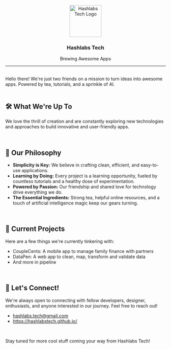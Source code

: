 
<p align="center">
  <a href="https://github.com/Hashlabs-Tech">
    <img src="https://avatars.githubusercontent.com/u/167700982?s=200&v=4" alt="Hashlabs Tech Logo" width="100" height="100">
  </a>
  <h3 align="center">Hashlabs Tech</h3>
  <p align="center">
    Brewing Awesome Apps
  </p>
</p>

---

<br>
Hello there! We're just two friends on a mission to turn ideas into awesome apps. Powered by tea, tutorials, and a sprinkle of AI.
 
<br>
<br>

## 🛠️ What We're Up To

We love the thrill of creation and are constantly exploring new technologies and approaches to build innovative and user-friendly apps.

<br>

## 🌱 Our Philosophy

* **Simplicity is Key:** We believe in crafting clean, efficient, and easy-to-use applications.
* **Learning by Doing:** Every project is a learning opportunity, fueled by countless tutorials and a healthy dose of experimentation.
* **Powered by Passion:** Our friendship and shared love for technology drive everything we do.
* **The Essential Ingredients:** Strong tea, helpful online resources, and a touch of artificial intelligence magic keep our gears turning.

<br>

## 🔭 Current Projects

Here are a few things we're currently tinkering with:

* CoupleCents: A mobile app to manage family finance with partners
* DataPen: A web app to clean, map, transform and validate data
* And more in pipeline

<br>

## 🤝 Let's Connect!

We're always open to connecting with fellow developers, designer, enthusiasts, and anyone interested in our journey. Feel free to reach out!

* hashlabs.tech@gmail.com
* https://hashlabstech.github.io/

<br>

Stay tuned for more cool stuff coming your way from Hashlabs Tech!
